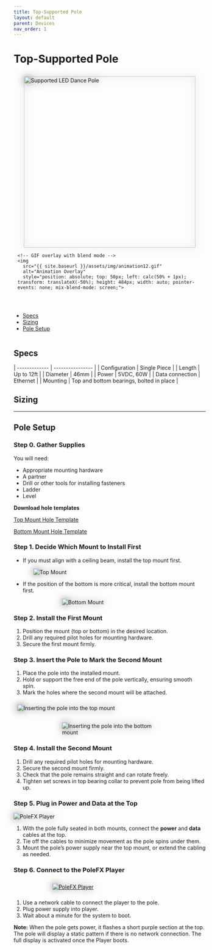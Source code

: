 ```yaml
---
title: Top-Supported Pole
layout: default
parent: Devices
nav_order: 1
---
```

# Top-Supported Pole

<div style="display: flex; flex-wrap: wrap; gap: 20px;">
  <div style="flex: 1; min-width: 300px; padding: 10px; position: relative;">
    <!-- Static PNG as the base layer -->
    <img 
      src="{{ site.baseurl }}/assets/devices/supported/support_450.png" 
      alt="Supported LED Dance Pole" 
      style="height: 450px; width: auto; filter: drop-shadow(0 0 10px #666666); display: block; margin: 0 auto;">

    <!-- GIF overlay with blend mode -->
    <img 
      src="{{ site.baseurl }}/assets/img/animation12.gif" 
      alt="Animation Overlay" 
      style="position: absolute; top: 50px; left: calc(50% + 1px); transform: translateX(-50%); height: 484px; width: auto; pointer-events: none; mix-blend-mode: screen;">
  </div>
  <div style="flex: 1; min-width: 300px;">
    <ul>
      <li><a href="#specs">Specs</a></li>
      <li><a href="#sizing">Sizing</a></li>
      <li><a href="#pole-setup">Pole Setup</a></li>
    </ul>
  </div>
</div>



## Specs

| ------------- | ---------------- |
| Configuration | Single Piece     |
| Length        | Up to 12ft       |
| Diameter      | 46mm             |
| Power         | 5VDC, 60W        |
| Data connection | Ethernet       |
| Mounting      | Top and bottom bearings, bolted in place |

## Sizing


---
## Pole Setup


### Step 0. Gather Supplies

You will need:
- Appropriate mounting hardware
- A partner
- Drill or other tools for installing fasteners
- Ladder
- Level

**Download hole templates**

<a href="{{ site.baseurl }}/assets/devices/supported/PFX_TopMount_Template_122824.pdf">Top Mount Hole Template</a>

<a href="{{ site.baseurl }}/assets/devices/supported/PFX_BottomMount_Template_122824.pdf">Bottom Mount Hole Template</a>

### Step 1. Decide Which Mount to Install First

- If you must align with a ceiling beam, install the top mount first.  

<img src="{{ site.baseurl }}/assets/devices/supported/topmount1.png" alt="Top Mount" style="max-width: 400px; height: auto; filter: drop-shadow(0 0 10px #666666); display: block; margin: 0 auto;">

- If the position of the bottom is more critical, install the bottom mount first.

<img src="{{ site.baseurl }}/assets/devices/supported/bottommount2.png" alt="Bottom Mount" style="max-width: 250px; height: auto; filter: drop-shadow(0 0 10px #666666); display: block; margin: 0 auto;">


### Step 2. Install the First Mount

1. Position the mount (top or bottom) in the desired location.  
2. Drill any required pilot holes for mounting hardware.  
3. Secure the first mount firmly.  


### Step 3. Insert the Pole to Mark the Second Mount

1. Place the pole into the installed mount.  
2. Hold or support the free end of the pole vertically, ensuring smooth spin.  
3. Mark the holes where the second mount will be attached.


<div style="display: flex; flex-wrap: wrap; gap: 20px;">
<div style="flex: 1; min-width: 300px; padding: 10px;">
<img src="{{ site.baseurl }}/assets/devices/supported/insert_ceiling1.png" alt="Inserting the pole into the top mount" style="max-width: 100%; height: auto; filter: drop-shadow(0 0 10px #474747); display: block; margin: 0 auto;">
</div>
<div style="flex: 1; min-width: 300px;" markdown="1">
<img src="{{ site.baseurl }}/assets/devices/supported/bottominsertion1.png" alt="Inserting the pole into the bottom mount" style="max-width: 250px; height: auto; filter: drop-shadow(0 0 10px #666666); display: block; margin: 0 auto;">
</div>
</div>







### Step 4. Install the Second Mount

1. Drill any required pilot holes for mounting hardware.  
2. Secure the second mount firmly.  
3. Check that the pole remains straight and can rotate freely.
4. Tighten set screws in top bearing collar to prevent pole from being lifted up.

### Step 5. Plug in Power and Data at the Top

<img src="{{ site.baseurl }}/assets/devices/supported/ts_ports1.png" alt="PoleFX Player" style="max-width: 100%; height: auto; filter: drop-shadow(0 0 10px #666666); display: block; margin: 0 auto;">

1. With the pole fully seated in both mounts, connect the **power** and **data** cables at the top.  
2. Tie off the cables to minimize movement as the pole spins under them.  
3. Mount the pole’s power supply near the top mount, or extend the cabling as needed.

### Step 6. Connect to the PoleFX Player

<div style="flex: 1; min-width: 300px; padding: 10px;">
    <a href="/control/control.html">
      <img src="{{ site.baseurl }}/assets/server/Pi4_Enclosure_Dec24_2024-Dec-28_07-35-43AM-000_CustomizedView51183715163_600.png" alt="PoleFX Player" style="max-width: 300px; height: auto; filter: drop-shadow(0 0 10px #666666); display: block; margin: 0 auto;">
    </a>
  </div>

1. Use a network cable to connect the player to the pole.  
2. Plug power supply into player.  
3. Wait about a minute for the system to boot.

**Note:** When the pole gets power, it flashes a short purple section at the top. The pole will display a static pattern if there is no network connection. The full display is activated once the Player boots.
